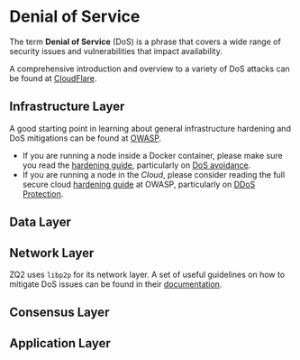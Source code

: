# Denial of Service

The term **Denial of Service** (DoS) is a phrase that covers a wide range of security issues and vulnerabilities that impact availability.

A comprehensive introduction and overview to a variety of DoS attacks can be found at [CloudFlare](https://www.cloudflare.com/learning/ddos/glossary/denial-of-service/).

## Infrastructure Layer

A good starting point in learning about general infrastructure hardening and DoS mitigations can be found at [OWASP](https://cheatsheetseries.owasp.org/cheatsheets/Denial_of_Service_Cheat_Sheet.html).

- If you are running a node inside a Docker container, please make sure you read the [hardening guide](https://cheatsheetseries.owasp.org/cheatsheets/Docker_Security_Cheat_Sheet.html), particularly on [DoS avoidance](https://cheatsheetseries.owasp.org/cheatsheets/Docker_Security_Cheat_Sheet.html#rule-7-limit-resources-memory-cpu-file-descriptors-processes-restarts).
- If you are running a node in the *Cloud*, please consider reading the full secure cloud [hardening guide](https://cheatsheetseries.owasp.org/cheatsheets/Secure_Cloud_Architecture_Cheat_Sheet.html) at OWASP, particularly on [DDoS Protection](https://cheatsheetseries.owasp.org/cheatsheets/Secure_Cloud_Architecture_Cheat_Sheet.html#ddos-protection).

## Data Layer

## Network Layer

ZQ2 uses `libp2p` for its network layer.
A set of useful guidelines on how to mitigate DoS issues can be found in their [documentation](https://docs.libp2p.io/concepts/security/dos-mitigation/).

## Consensus Layer



## Application Layer